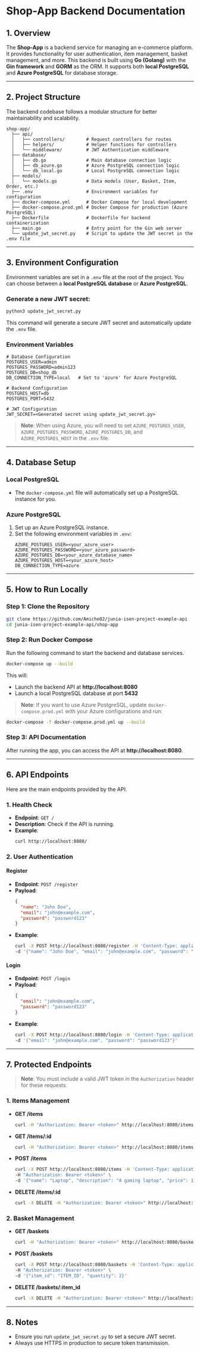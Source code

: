 # **Shop-App Backend Documentation**

## **1. Overview**
The **Shop-App** is a backend service for managing an e-commerce platform. It provides functionality for user authentication, item management, basket management, and more. This backend is built using **Go (Golang)** with the **Gin framework** and **GORM** as the ORM. It supports both **local PostgreSQL** and **Azure PostgreSQL** for database storage.

---

## **2. Project Structure**
The backend codebase follows a modular structure for better maintainability and scalability.

```
shop-app/
  ├── api/
  │   ├── controllers/        # Request controllers for routes
  │   ├── helpers/            # Helper functions for controllers
  │   └── middleware/         # JWT Authentication middleware
  ├── database/
  │   ├── db.go               # Main database connection logic
  │   ├── db_azure.go         # Azure PostgreSQL connection logic
  │   └── db_local.go         # Local PostgreSQL connection logic
  ├── models/
  │   └── models.go           # Data models (User, Basket, Item, Order, etc.)
  ├── .env                    # Environment variables for configuration
  ├── docker-compose.yml      # Docker Compose for local development
  ├── docker-compose.prod.yml # Docker Compose for production (Azure PostgreSQL)
  ├── Dockerfile              # Dockerfile for backend containerization
  ├── main.go                 # Entry point for the Gin web server
  └── update_jwt_secret.py    # Script to update the JWT secret in the .env file
```

---

## **3. Environment Configuration**
Environment variables are set in a `.env` file at the root of the project. You can choose between a **local PostgreSQL database** or **Azure PostgreSQL**.

### **Generate a new JWT secret:**
   ```bash
   python3 update_jwt_secret.py
   ```
   This command will generate a secure JWT secret and automatically update the `.env` file.


### **Environment Variables**
```env
# Database Configuration
POSTGRES_USER=admin
POSTGRES_PASSWORD=admin123
POSTGRES_DB=shop_db
DB_CONNECTION_TYPE=local   # Set to 'azure' for Azure PostgreSQL

# Backend Configuration
POSTGRES_HOST=db
POSTGRES_PORT=5432

# JWT Configuration
JWT_SECRET=<Generated secret using update_jwt_secret.py>
```

> **Note**: When using Azure, you will need to set `AZURE_POSTGRES_USER`, `AZURE_POSTGRES_PASSWORD`, `AZURE_POSTGRES_DB`, and `AZURE_POSTGRES_HOST` in the `.env` file.

---

## **4. Database Setup**

### **Local PostgreSQL**
- The `docker-compose.yml` file will automatically set up a PostgreSQL instance for you.

### **Azure PostgreSQL**
1. Set up an Azure PostgreSQL instance.
2. Set the following environment variables in `.env`:
   ```env
   AZURE_POSTGRES_USER=<your_azure_user>
   AZURE_POSTGRES_PASSWORD=<your_azure_password>
   AZURE_POSTGRES_DB=<your_azure_database_name>
   AZURE_POSTGRES_HOST=<your_azure_host>
   DB_CONNECTION_TYPE=azure
   ````

---

## **5. How to Run Locally**
### **Step 1: Clone the Repository**
```bash
git clone https://github.com/Amiche02/junia-isen-project-example-api
cd junia-isen-project-example-api/shop-app
```

### **Step 2: Run Docker Compose**
Run the following command to start the backend and database services.
```bash
docker-compose up --build
```

This will:
- Launch the backend API at **http://localhost:8080**
- Launch a local PostgreSQL database at port **5432**

> **Note**: If you want to use Azure PostgreSQL, update `docker-compose.prod.yml` with your Azure configurations and run:
```bash
docker-compose -f docker-compose.prod.yml up --build
```

### **Step 3: API Documentation**
After running the app, you can access the API at **http://localhost:8080**.

---

## **6. API Endpoints**
Here are the main endpoints provided by the API.

### **1. Health Check**
- **Endpoint**: `GET /`
- **Description**: Check if the API is running.
- **Example**:
  ```bash
  curl http://localhost:8080/
  ```

### **2. User Authentication**

#### **Register**
- **Endpoint**: `POST /register`
- **Payload**:
  ```json
  {
    "name": "John Doe",
    "email": "john@example.com",
    "password": "password123"
  }
  ```
- **Example**:
  ```bash
  curl -X POST http://localhost:8080/register -H 'Content-Type: application/json' \
  -d '{"name": "John Doe", "email": "john@example.com", "password": "password123"}'
  ```

#### **Login**
- **Endpoint**: `POST /login`
- **Payload**:
  ```json
  {
    "email": "john@example.com",
    "password": "password123"
  }
  ```
- **Example**:
  ```bash
  curl -X POST http://localhost:8080/login -H 'Content-Type: application/json' \
  -d '{"email": "john@example.com", "password": "password123"}'
  ```

---

## **7. Protected Endpoints**
> **Note**: You must include a valid JWT token in the `Authorization` header for these requests.

### **1. Items Management**
- **GET /items**
  ```bash
  curl -H "Authorization: Bearer <token>" http://localhost:8080/items
  ```
- **GET /items/:id**
  ```bash
  curl -H "Authorization: Bearer <token>" http://localhost:8080/items/ITEM_ID
  ```
- **POST /items**
  ```bash
  curl -X POST http://localhost:8080/items -H 'Content-Type: application/json' \
  -H "Authorization: Bearer <token>" \
  -d '{"name": "Laptop", "description": "A gaming laptop", "price": 1000, "stock": 10, "category_name": "Electronics"}'
  ```
- **DELETE /items/:id**
  ```bash
  curl -X DELETE -H "Authorization: Bearer <token>" http://localhost:8080/items/ITEM_ID
  ```

### **2. Basket Management**
- **GET /baskets**
  ```bash
  curl -H "Authorization: Bearer <token>" http://localhost:8080/baskets
  ```
- **POST /baskets**
  ```bash
  curl -X POST http://localhost:8080/baskets -H 'Content-Type: application/json' \
  -H "Authorization: Bearer <token>" \
  -d '{"item_id": "ITEM_ID", "quantity": 2}'
  ```
- **DELETE /baskets/:item_id**
  ```bash
  curl -X DELETE -H "Authorization: Bearer <token>" http://localhost:8080/baskets/ITEM_ID
  ```

---

## **8. Notes**
- Ensure you run `update_jwt_secret.py` to set a secure JWT secret.
- Always use HTTPS in production to secure token transmission.

